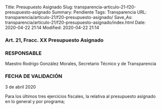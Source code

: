 Title: Presupuesto Asignado
Slug: transparencia-articulo-21-f20-presupuesto-asignado
Summary: Pendiente
Tags: Transparencia
URL: transparencia/articulo-21/f20-presupuesto-asignado/
Save_As: transparencia/articulo-21/f20-presupuesto-asignado/index.html
Date: 2020-04-22 21:14
Modified: 2020-04-22 21:14



### Art. 21, Fracc. XX Presupuesto Asignado

### RESPONSABLE

Maestro Rodrigo González Morales, Secretario Técnico y de Transparencia

### FECHA DE VALIDACIÓN

3 de abril 2020

Para los últimos tres ejercicios fiscales, la relativa al presupuesto asignado en lo general y por programa;


